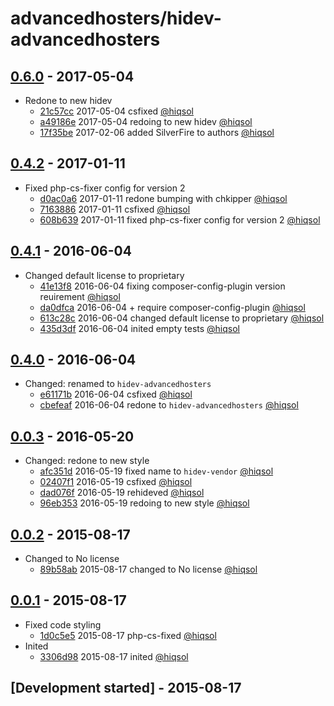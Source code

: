 # advancedhosters/hidev-advancedhosters

## [0.6.0] - 2017-05-04

- Redone to new hidev
    - [21c57cc] 2017-05-04 csfixed [@hiqsol]
    - [a49186e] 2017-05-04 redoing to new hidev [@hiqsol]
    - [17f35be] 2017-02-06 added SilverFire to authors [@hiqsol]

## [0.4.2] - 2017-01-11

- Fixed php-cs-fixer config for version 2
    - [d0ac0a6] 2017-01-11 redone bumping with chkipper [@hiqsol]
    - [7163886] 2017-01-11 csfixed [@hiqsol]
    - [608b639] 2017-01-11 fixed php-cs-fixer config for version 2 [@hiqsol]

## [0.4.1] - 2016-06-04

- Changed default license to proprietary
    - [41e13f8] 2016-06-04 fixing composer-config-plugin version reuirement [@hiqsol]
    - [da0dfca] 2016-06-04 + require composer-config-plugin [@hiqsol]
    - [613c28c] 2016-06-04 changed default license to proprietary [@hiqsol]
    - [435d3df] 2016-06-04 inited empty tests [@hiqsol]

## [0.4.0] - 2016-06-04

- Changed: renamed to `hidev-advancedhosters`
    - [e61171b] 2016-06-04 csfixed [@hiqsol]
    - [cbefeaf] 2016-06-04 redone to `hidev-advancedhosters` [@hiqsol]

## [0.0.3] - 2016-05-20

- Changed: redone to new style
    - [afc351d] 2016-05-19 fixed name to `hidev-vendor` [@hiqsol]
    - [02407f1] 2016-05-19 csfixed [@hiqsol]
    - [dad076f] 2016-05-19 rehideved [@hiqsol]
    - [96eb353] 2016-05-19 redoing to new style [@hiqsol]

## [0.0.2] - 2015-08-17

- Changed to No license
    - [89b58ab] 2015-08-17 changed to No license [@hiqsol]

## [0.0.1] - 2015-08-17

- Fixed code styling
    - [1d0c5e5] 2015-08-17 php-cs-fixed [@hiqsol]
- Inited
    - [3306d98] 2015-08-17 inited [@hiqsol]

## [Development started] - 2015-08-17

[@SilverFire]: https://github.com/SilverFire
[d.naumenko.a@gmail.com]: https://github.com/SilverFire
[@hiqsol]: https://github.com/hiqsol
[sol@hiqdev.com]: https://github.com/hiqsol
[41e13f8]: https://github.com/advancedhosters/hidev-advancedhosters/commit/41e13f8
[da0dfca]: https://github.com/advancedhosters/hidev-advancedhosters/commit/da0dfca
[613c28c]: https://github.com/advancedhosters/hidev-advancedhosters/commit/613c28c
[435d3df]: https://github.com/advancedhosters/hidev-advancedhosters/commit/435d3df
[e61171b]: https://github.com/advancedhosters/hidev-advancedhosters/commit/e61171b
[cbefeaf]: https://github.com/advancedhosters/hidev-advancedhosters/commit/cbefeaf
[afc351d]: https://github.com/advancedhosters/hidev-advancedhosters/commit/afc351d
[02407f1]: https://github.com/advancedhosters/hidev-advancedhosters/commit/02407f1
[dad076f]: https://github.com/advancedhosters/hidev-advancedhosters/commit/dad076f
[96eb353]: https://github.com/advancedhosters/hidev-advancedhosters/commit/96eb353
[89b58ab]: https://github.com/advancedhosters/hidev-advancedhosters/commit/89b58ab
[1d0c5e5]: https://github.com/advancedhosters/hidev-advancedhosters/commit/1d0c5e5
[3306d98]: https://github.com/advancedhosters/hidev-advancedhosters/commit/3306d98
[7163886]: https://github.com/advancedhosters/hidev-advancedhosters/commit/7163886
[608b639]: https://github.com/advancedhosters/hidev-advancedhosters/commit/608b639
[Under development]: https://github.com/advancedhosters/hidev-advancedhosters/compare/0.4.2...HEAD
[0.4.1]: https://github.com/advancedhosters/hidev-advancedhosters/compare/0.4.0...0.4.1
[0.4.0]: https://github.com/advancedhosters/hidev-advancedhosters/compare/0.0.3...0.4.0
[0.0.3]: https://github.com/advancedhosters/hidev-advancedhosters/compare/0.0.2...0.0.3
[0.0.2]: https://github.com/advancedhosters/hidev-advancedhosters/compare/0.0.1...0.0.2
[0.0.1]: https://github.com/advancedhosters/hidev-advancedhosters/releases/tag/0.0.1
[0.4.2]: https://github.com/advancedhosters/hidev-advancedhosters/compare/0.4.1...0.4.2
[d0ac0a6]: https://github.com/advancedhosters/hidev-advancedhosters/commit/d0ac0a6
[21c57cc]: https://github.com/advancedhosters/hidev-advancedhosters/commit/21c57cc
[a49186e]: https://github.com/advancedhosters/hidev-advancedhosters/commit/a49186e
[17f35be]: https://github.com/advancedhosters/hidev-advancedhosters/commit/17f35be
[0.6.0]: https://github.com/advancedhosters/hidev-advancedhosters/compare/0.4.2...0.6.0
